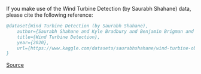 If you make use of the Wind Turbine Detection (by Saurabh Shahane) data, please cite the following reference:

``` bibtex 
@dataset{Wind Turbine Detection (by Saurabh Shahane),
	author={Saurabh Shahane and Kyle Bradbury and Benjamin Brigman and Gouttham Chandrasekar and Leslie Collins and Shamikh Hossain and Marc Jeuland and Timothy Johnson and Boning Li and Trishul Nagenalli},
	title={Wind Turbine Detection},
	year={2020},
	url={https://www.kaggle.com/datasets/saurabhshahane/wind-turbine-obj-detection}
}
```

[Source](https://www.kaggle.com/datasets/saurabhshahane/wind-turbine-obj-detection)